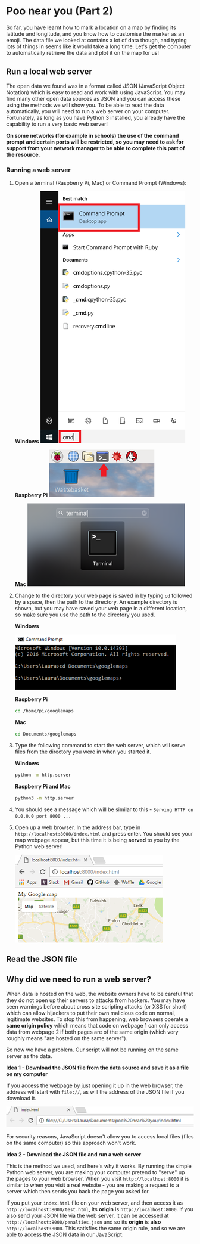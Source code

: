# Poo near you (Part 2)

So far, you have learnt how to mark a location on a map by finding its latitude and longitude, and you know how to customise the marker as an emoji. The data file we looked at contains a lot of data though, and typing lots of things in seems like it would take a long time. Let's get the computer to automatically retrieve the data and plot it on the map for us!

## Run a local web server

The open data we found was in a format called JSON (JavaScript Object Notation) which is easy to read and work with using JavaScript. You may find many other open data sources as JSON and you can access these using the methods we will show you. To be able to read the data automatically, you will need to run a web server on your computer. Fortunately, as long as you have Python 3 installed, you already have the capability to run a very basic web server!

**On some networks (for example in schools) the use of the command prompt and certain ports will be restricted, so you may need to ask for support from your network manager to be able to complete this part of the resource.**

### Running a web server

1. Open a terminal (Raspberry Pi, Mac) or Command Prompt (Windows):

    **Windows**
    ![Open a command prompt](images/command-prompt.png)

    **Raspberry Pi**
    ![Open a terminal on Raspberry Pi](images/terminal.png)

    **Mac**
    ![Open a terminal on Mac](images/mac-terminal.png)


1. Change to the directory your web page is saved in by typing `cd` followed by a space, then the path to the directory. An example directory is shown, but you may have saved your web page in a different location, so make sure you use the path to the directory you used.

    **Windows**

    ![Change to the directory](images/cd-to-directory.png)

    **Raspberry Pi**

    ```bash
    cd /home/pi/googlemaps
    ```

    **Mac**

    ```bash
    cd Documents/googlemaps
    ```

1. Type the following command to start the web server, which will serve files from the directory you were in when you started it.

    **Windows**

    ```bash
    python -m http.server
    ```

    **Raspberry Pi and Mac**
    
    ```bash
    python3 -m http.server
    ```

1. You should see a message which will be similar to this - `Serving HTTP on 0.0.0.0 port 8000 ...`

1. Open up a web browser. In the address bar, type in `http://localhost:8000/index.html` and press enter. You should see your map webpage appear, but this time it is being __served__ to you by the Python web server!

    ![Served page with map](images/local-server-map.png)


## Read the JSON file




## Why did we need to run a web server?

When data is hosted on the web, the website owners have to be careful that they do not open up their servers to attacks from hackers. You may have seen warnings before about cross site scripting attacks (or XSS for short) which can allow hijackers to put their own malicious code on normal, legitimate websites. To stop this from happening, web browsers operate a **same origin policy** which means that code on webpage 1 can only access data from webpage 2 if both pages are of the same origin (which very roughly means "are hosted on the same server").

So now we have a problem. Our script will not be running on the same server as the data.

**Idea 1 - Download the JSON file from the data source and save it as a file on my computer**

If you access the webpage by just opening it up in the web browser, the address will start with `file://`, as will the address of the JSON file if you download it.

  ![Open the file in a browser](images/file-in-browser.png)

For security reasons, JavaScript doesn't allow you to access local files (files on the same computer) so this approach won't work.

**Idea 2 - Download the JSON file and run a web server**

This is the method we used, and here's why it works. By running the simple Python web server, you are making your computer pretend to "serve" up the pages to your web browser. When you visit `http://localhost:8000` it is similar to when you visit a real website - you are making a request to a server which then sends you back the page you asked for.

If you put your `index.html` file on your web server, and then access it as `http://localhost:8000/test.html`, its **origin** is `http://localhost:8000`. If you also send your JSON file via the web server, it can be accessed at `http://localhost:8000/penalties.json` and so its **origin** is __also__ `http://localhost:8000`. This satisfies the same origin rule, and so we are able to access the JSON data in our JavaScript.


##
